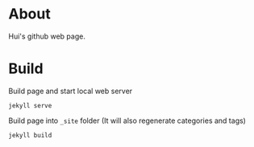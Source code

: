 # About

Hui's github web page.

# Build

Build page and start local web server

    jekyll serve

Build page into `_site` folder (It will also regenerate categories and tags)

    jekyll build


